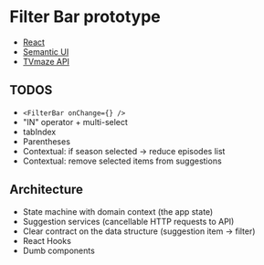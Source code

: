 # Filter Bar prototype

- [React](https://reactjs.org/)
- [Semantic UI](https://react.semantic-ui.com/)
- [TVmaze API](https://www.tvmaze.com/api)

## TODOS

- `<FilterBar onChange={} />`
- "IN" operator + multi-select
- tabIndex
- Parentheses
- Contextual: if season selected -> reduce episodes list
- Contextual: remove selected items from suggestions

## Architecture

- State machine with domain context (the app state)
- Suggestion services (cancellable HTTP requests to API)
- Clear contract on the data structure (suggestion item -> filter)
- React Hooks
- Dumb components
